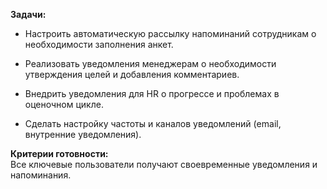 **Задачи:**

- Настроить автоматическую рассылку напоминаний сотрудникам о необходимости заполнения анкет.
    
- Реализовать уведомления менеджерам о необходимости утверждения целей и добавления комментариев.
    
- Внедрить уведомления для HR о прогрессе и проблемах в оценочном цикле.
    
- Сделать настройку частоты и каналов уведомлений (email, внутренние уведомления).
    

**Критерии готовности:**  
Все ключевые пользователи получают своевременные уведомления и напоминания.
